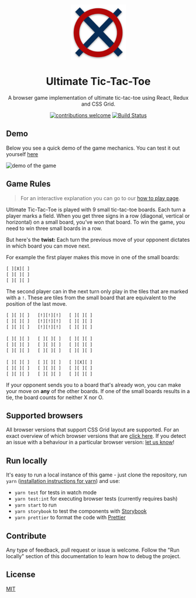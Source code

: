 
<p align="center">
  <img src="https://github.com/maracuja-juice/ultimate-tic-tac-react/blob/main/public/android-chrome-192x192.png"
width="150" alt="tic tac toe logo" />
</p>
<h1 align="center">Ultimate Tic-Tac-Toe</h1>


<div align="center">

A browser game implementation of ultimate tic-tac-toe using React, Redux and CSS Grid.

[![contributions welcome](https://img.shields.io/badge/contributions-welcome-brightgreen.svg?style=flat)](https://github.com/ultimate-ttt/ultimate-ttt/issues)
[![Build Status](https://github.com/ultimate-ttt/ultimate-ttt/actions/workflows/main.yml/badge.svg?branch=master)](https://github.com/ultimate-ttt/ultimate-ttt/actions/workflows/main.yml)

</div>

## Demo

Below you see a quick demo of the game mechanics.
You can test it out yourself [here](https://ultimatettt.netlify.com/)

<img src="https://user-images.githubusercontent.com/16801528/38771159-2815f1ec-401e-11e8-8edb-157b58403761.gif" alt="demo of the game" width="500">

## Game Rules

> For an interactive explanation you can go to our [how to play page](https://ultimatettt.netlify.com/how-to-play).

Ultimate Tic-Tac-Toe is played with 9 small tic-tac-toe boards.
Each turn a player marks a field. When you get three signs in a row (diagonal, vertical or horizontal) on a small board, you’ve won that board.
To win the game, you need to win three small boards in a row.

But here's the **twist:**
Each turn the previous move of your opponent dictates in which board you can move next.

For example the first player makes this move in one of the small boards:
```
[ ][X][ ]
[ ][ ][ ]
[ ][ ][ ]
```
The second player can in the next turn only play in the tiles that are marked with a `!`. These are tiles from the small board that are equivalent to the position of the last move.
```
[ ][ ][ ]   [!][!][!]   [ ][ ][ ]
[ ][ ][ ]   [!][!][!]   [ ][ ][ ]
[ ][ ][ ]   [!][!][!]   [ ][ ][ ]

[ ][ ][ ]   [ ][ ][ ]   [ ][ ][ ]
[ ][ ][ ]   [ ][ ][ ]   [ ][ ][ ]
[ ][ ][ ]   [ ][ ][ ]   [ ][ ][ ]

[ ][ ][ ]   [ ][ ][ ]   [ ][X][ ]
[ ][ ][ ]   [ ][ ][ ]   [ ][ ][ ]
[ ][ ][ ]   [ ][ ][ ]   [ ][ ][ ]
```

If your opponent sends you to a board that's already won, you can make your move on **any** of the other boards.
If one of the small boards results in a tie, the board counts for neither X nor O.

## Supported browsers
All browser versions that support CSS Grid layout are supported. For an exact overview of which browser versions that are [click here](https://caniuse.com/#feat=css-grid). If you detect an issue with a behaviour in a particular browser version: [let us know](https://github.com/ultimate-ttt/ultimate-ttt/issues/new?template=bug_report.md)!

## Run locally
It's easy to run a local instance of this game - just clone the repository, run `yarn` ([installation instructions for yarn](https://yarnpkg.com/en/docs/install)) and use:

- `yarn test` for tests in watch mode
- `yarn test:int` for executing browser tests (currently requires bash)
- `yarn start` to run
- `yarn storybook` to test the components with [Storybook](https://github.com/storybooks/storybook)
- `yarn prettier` to format the code with [Prettier](https://github.com/prettier/prettier)

## Contribute

Any type of feedback, pull request or issue is welcome. Follow the "Run locally" section of this documentation to learn how to debug the project.

## License
[MIT](https://tldrlegal.com/license/mit-license)
